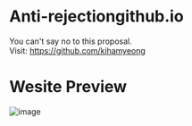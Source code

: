 # Anti-rejectiongithub.io
You can't say no to this proposal.                                                                                                                                       
Visit: https://github.com/kihamyeong
# Wesite Preview 
![image](https://user-images.githubusercontent.com/104331025/233835094-89883a1e-d881-485f-933d-53adf6f938c4.png)
